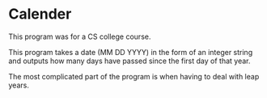 # Calender
This program was for a CS college course.

This program takes a date (MM DD YYYY) in the form of an integer string and outputs how many days have passed since the first day of that year.

The most complicated part of the program is when having to deal with leap years.